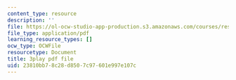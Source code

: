 ```yaml
---
content_type: resource
description: ''
file: https://ol-ocw-studio-app-production.s3.amazonaws.com/courses/res-14-001-abdul-latif-jameel-poverty-action-lab-executive-training-evaluating-social-programs-2009-spring-2009/23810bb78c28d8507c97601e997e107c_SW5Zfs97wSw.pdf
file_type: application/pdf
learning_resource_types: []
ocw_type: OCWFile
resourcetype: Document
title: 3play pdf file
uid: 23810bb7-8c28-d850-7c97-601e997e107c
---
```

